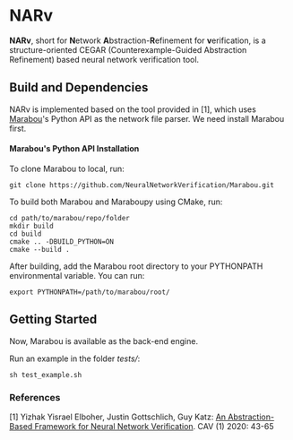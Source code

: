 # NARv

**NARv**, short for **N**etwork **A**bstraction-**R**efinement for
**v**erification, is a structure-oriented CEGAR (Counterexample-Guided
Abstraction Refinement) based neural network verification tool.


## Build and Dependencies

NARv is implemented based on the tool provided in [1], which uses
[Marabou](https://github.com/NeuralNetworkVerification/Marabou)'s
Python API as the network file parser. We need install Marabou first.


#### Marabou's Python API Installation

To clone Marabou to local, run:

```
git clone https://github.com/NeuralNetworkVerification/Marabou.git
```

To build both Marabou and Maraboupy using CMake, run:

```
cd path/to/marabou/repo/folder
mkdir build 
cd build
cmake .. -DBUILD_PYTHON=ON
cmake --build .
```

After building, add the Marabou root directory to your PYTHONPATH
environmental variable. You can run:

```
export PYTHONPATH=/path/to/marabou/root/
```

## Getting Started

Now, Marabou is available as the back-end engine.

Run an example in the folder *tests/*:

```
sh test_example.sh
```

### References

[1] Yizhak Yisrael Elboher, Justin Gottschlich, Guy Katz: [An
Abstraction-Based Framework for Neural Network
Verification](https://doi.org/10.1007/978-3-030-53288-8_3). CAV (1)
2020: 43-65